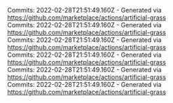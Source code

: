 Commits: 2022-02-28T21:51:49.160Z - Generated via https://github.com/marketplace/actions/artificial-grass
<br>
Commits: 2022-02-28T21:51:49.160Z - Generated via https://github.com/marketplace/actions/artificial-grass
<br>
Commits: 2022-02-28T21:51:49.160Z - Generated via https://github.com/marketplace/actions/artificial-grass
<br>
Commits: 2022-02-28T21:51:49.160Z - Generated via https://github.com/marketplace/actions/artificial-grass
<br>
Commits: 2022-02-28T21:51:49.160Z - Generated via https://github.com/marketplace/actions/artificial-grass
<br>
Commits: 2022-02-28T21:51:49.160Z - Generated via https://github.com/marketplace/actions/artificial-grass
<br>
